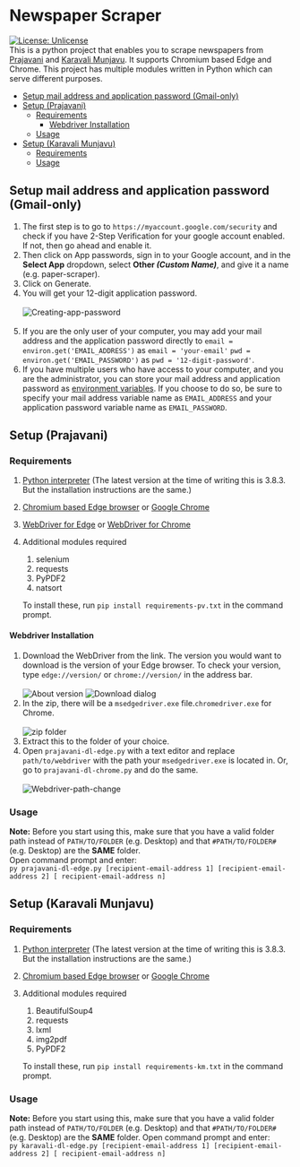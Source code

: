 # Newspaper Scraper
[![License: Unlicense](https://img.shields.io/badge/license-Unlicense-blue.svg)](http://unlicense.org/)
<br/>This is a python project that enables you to scrape newspapers from [Prajavani](http://epaper.prajavani.net) and [Karavali Munjavu](http://www.karavalimunjavu.com/). It supports Chromium based Edge and Chrome.
This project has multiple modules written in Python which can serve different purposes.

- [Setup mail address and application password (Gmail-only)](#setup-mail-address-and-application-password-gmail-only)
- [Setup (Prajavani)](#setup-prajavani)
   * [Requirements](#requirements)
     + [Webdriver Installation](#webdriver-installation)
   * [Usage](#usage)
- [Setup (Karavali Munjavu)](#setup-karavali-munjavu)
   * [Requirements](#requirements-1)
   * [Usage](#usage-1)

## Setup mail address and application password (Gmail-only)
1. The first step is to go to `https://myaccount.google.com/security` and check if you have 2-Step Verification for your google account enabled. If not, then go ahead and enable it.
2. Then click on App passwords, sign in to your Google account, and in the **Select App** dropdown, select __Other *(Custom Name)*__, and give it a name (e.g. paper-scraper).
3. Click on Generate.
4. You will get your 12-digit application password.<br/><br/>![Creating-app-password](../assets/newspaper-scraper/paper-scraper.gif)<br/><br/>
5. If you are the only user of your computer, you may add your mail address and the application password directly to `email = environ.get('EMAIL_ADDRESS')` as `email = 'your-email'` `pwd = environ.get('EMAIL_PASSWORD')` as `pwd = '12-digit-password'`.
6. If you have multiple users who have access to your computer, and you are the administrator, you can store your mail address and application password as [environment variables](https://www.twilio.com/blog/2017/01/how-to-set-environment-variables.html). If you choose to do so, be sure to specify your mail address variable name as `EMAIL_ADDRESS` and your application password variable name as `EMAIL_PASSWORD`.
## Setup (Prajavani) 
### Requirements
1. [Python interpreter](https://www.ics.uci.edu/~pattis/common/handouts/pythoneclipsejava/python.html) (The latest version at the time of writing this is 3.8.3. But the installation instructions are the same.)
2. [Chromium based Edge browser](https://www.microsoft.com/en-us/edge) or [Google Chrome](https://www.google.com/intl/en_in/chrome/)
3. [WebDriver for Edge](https://msedgewebdriverstorage.z22.web.core.windows.net/) or [WebDriver for Chrome](https://chromedriver.storage.googleapis.com/index.html)
4. Additional modules required
   1. selenium
   2. requests
   3. PyPDF2
   4. natsort
   
   To install these, run `pip install requirements-pv.txt` in the command prompt.
#### Webdriver Installation
1. Download the WebDriver from the link. The version you would want to download is the version of your Edge browser. To check your version, type `edge://version/` or `chrome://version/` in the address bar.
<br/><br/>![About version](../assets/newspaper-scraper/edge-webdriver-download-delay-10ms.gif)
![Download dialog](../assets/newspaper-scraper/download-dialog.png)
2. In the zip, there will be a `msedgedriver.exe` file.`chromedriver.exe` for Chrome.<br/><br/>![zip folder](../assets/newspaper-scraper/zip-folder.png)
3. Extract this to the folder of your choice.
4. Open `prajavani-dl-edge.py` with a text editor and replace `path/to/webdriver` with the path your `msedgedriver.exe` is located in. Or, go to `prajavani-dl-chrome.py` and do the same.<br/><br/>![Webdriver-path-change](../assets/newspaper-scraper/change-webdriver-location-small.gif) 
### Usage
**Note:** Before you start using this, make sure that you have a valid folder path instead of `PATH/TO/FOLDER` (e.g. Desktop) and that `#PATH/TO/FOLDER#` (e.g. Desktop) are the **SAME** folder.
<br/>Open command prompt and enter:<br/>`py prajavani-dl-edge.py [recipient-email-address 1] [recipient-email-address 2] [
          recipient-email-address n]`
## Setup (Karavali Munjavu)
### Requirements
1. [Python interpreter](https://www.ics.uci.edu/~pattis/common/handouts/pythoneclipsejava/python.html) (The latest version at the time of writing this is 3.8.3. But the installation instructions are the same.)
2. [Chromium based Edge browser](https://www.microsoft.com/en-us/edge) or [Google Chrome](https://www.google.com/intl/en_in/chrome/)
3. Additional modules required
   1. BeautifulSoup4
   2. requests
   3. lxml
   4. img2pdf
   5. PyPDF2
   
   To install these, run `pip install requirements-km.txt` in the command prompt.
### Usage
**Note:** Before you start using this, make sure that you have a valid folder path instead of `PATH/TO/FOLDER` (e.g. Desktop) and that `#PATH/TO/FOLDER#` (e.g. Desktop) are the **SAME** folder.
Open command prompt and enter:<br/>`py karavali-dl-edge.py [recipient-email-address 1] [recipient-email-address 2] [
          recipient-email-address n]`
